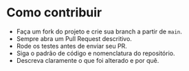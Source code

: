 # Como contribuir

- Faça um fork do projeto e crie sua branch a partir de `main`.
- Sempre abra um Pull Request descritivo.
- Rode os testes antes de enviar seu PR.
- Siga o padrão de código e nomenclatura do repositório.
- Descreva claramente o que foi alterado e por quê.
